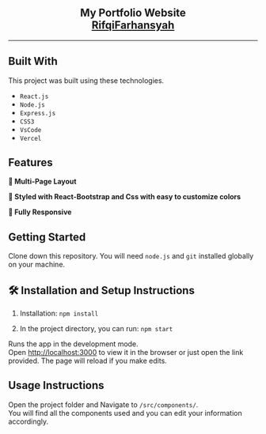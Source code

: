 <h2 align="center">
  My Portfolio Website<br/>
  <a href="https://rifqifarhansyah.vercel.app" target="_blank">RifqiFarhansyah</a>
</h2>
<hr>

## Built With

This project was built using these technologies.
- `React.js`
- `Node.js`
- `Express.js`
- `CSS3`
- `VsCode`
- `Vercel`

## Features

**📖 Multi-Page Layout**

**🎨 Styled with React-Bootstrap and Css with easy to customize colors**

**📱 Fully Responsive**

## Getting Started

Clone down this repository. You will need `node.js` and `git` installed globally on your machine.

## 🛠 Installation and Setup Instructions

1. Installation: `npm install`

2. In the project directory, you can run: `npm start`

Runs the app in the development mode.\
Open [http://localhost:3000](http://localhost:3000) to view it in the browser or just open the link provided.
The page will reload if you make edits.

## Usage Instructions

Open the project folder and Navigate to `/src/components/`. <br/>
You will find all the components used and you can edit your information accordingly.


